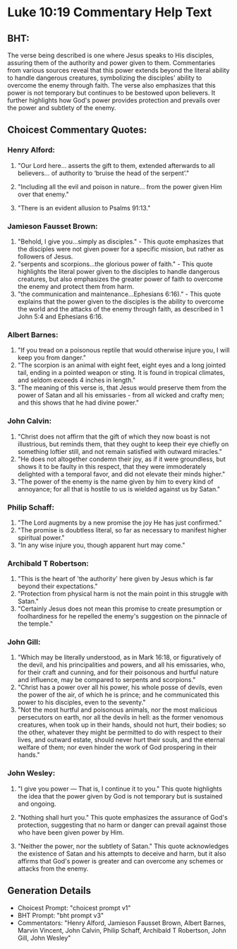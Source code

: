 # Luke 10:19 Commentary Help Text

## BHT:
The verse being described is one where Jesus speaks to His disciples, assuring them of the authority and power given to them. Commentaries from various sources reveal that this power extends beyond the literal ability to handle dangerous creatures, symbolizing the disciples' ability to overcome the enemy through faith. The verse also emphasizes that this power is not temporary but continues to be bestowed upon believers. It further highlights how God's power provides protection and prevails over the power and subtlety of the enemy.

## Choicest Commentary Quotes:
### Henry Alford:
1. "Our Lord here... asserts the gift to them, extended afterwards to all believers... of authority to ‘bruise the head of the serpent’." 

2. "Including all the evil and poison in nature... from the power given Him over that enemy." 

3. "There is an evident allusion to Psalms 91:13."

### Jamieson Fausset Brown:
1. "Behold, I give you...simply as disciples." - This quote emphasizes that the disciples were not given power for a specific mission, but rather as followers of Jesus.
2. "serpents and scorpions...the glorious power of faith." - This quote highlights the literal power given to the disciples to handle dangerous creatures, but also emphasizes the greater power of faith to overcome the enemy and protect them from harm.
3. "the communication and maintenance...Ephesians 6:16)." - This quote explains that the power given to the disciples is the ability to overcome the world and the attacks of the enemy through faith, as described in 1 John 5:4 and Ephesians 6:16.

### Albert Barnes:
1. "If you tread on a poisonous reptile that would otherwise injure you, I will keep you from danger."
2. "The scorpion is an animal with eight feet, eight eyes and a long jointed tail, ending in a pointed weapon or sting. It is found in tropical climates, and seldom exceeds 4 inches in length."
3. "The meaning of this verse is, that Jesus would preserve them from the power of Satan and all his emissaries - from all wicked and crafty men; and this shows that he had divine power."

### John Calvin:
1. "Christ does not affirm that the gift of which they now boast is not illustrious, but reminds them, that they ought to keep their eye chiefly on something loftier still, and not remain satisfied with outward miracles."
2. "He does not altogether condemn their joy, as if it were groundless, but shows it to be faulty in this respect, that they were immoderately delighted with a temporal favor, and did not elevate their minds higher."
3. "The power of the enemy is the name given by him to every kind of annoyance; for all that is hostile to us is wielded against us by Satan."

### Philip Schaff:
1. "The Lord augments by a new promise the joy He has just confirmed."
2. "The promise is doubtless literal, so far as necessary to manifest higher spiritual power."
3. "In any wise injure you, though apparent hurt may come."

### Archibald T Robertson:
1. "This is the heart of 'the authority' here given by Jesus which is far beyond their expectations."
2. "Protection from physical harm is not the main point in this struggle with Satan."
3. "Certainly Jesus does not mean this promise to create presumption or foolhardiness for he repelled the enemy's suggestion on the pinnacle of the temple."

### John Gill:
1. "Which may be literally understood, as in Mark 16:18, or figuratively of the devil, and his principalities and powers, and all his emissaries, who, for their craft and cunning, and for their poisonous and hurtful nature and influence, may be compared to serpents and scorpions."
2. "Christ has a power over all his power, his whole posse of devils, even the power of the air, of which he is prince; and he communicated this power to his disciples, even to the seventy."
3. "Not the most hurtful and poisonous animals, nor the most malicious persecutors on earth, nor all the devils in hell: as the former venomous creatures, when took up in their hands, should not hurt, their bodies; so the other, whatever they might be permitted to do with respect to their lives, and outward estate, should never hurt their souls, and the eternal welfare of them; nor even hinder the work of God prospering in their hands."

### John Wesley:
1. "I give you power — That is, I continue it to you." This quote highlights the idea that the power given by God is not temporary but is sustained and ongoing.

2. "Nothing shall hurt you." This quote emphasizes the assurance of God's protection, suggesting that no harm or danger can prevail against those who have been given power by Him.

3. "Neither the power, nor the subtlety of Satan." This quote acknowledges the existence of Satan and his attempts to deceive and harm, but it also affirms that God's power is greater and can overcome any schemes or attacks from the enemy.


## Generation Details
- Choicest Prompt: "choicest prompt v1"
- BHT Prompt: "bht prompt v3"
- Commentators: "Henry Alford, Jamieson Fausset Brown, Albert Barnes, Marvin Vincent, John Calvin, Philip Schaff, Archibald T Robertson, John Gill, John Wesley"
